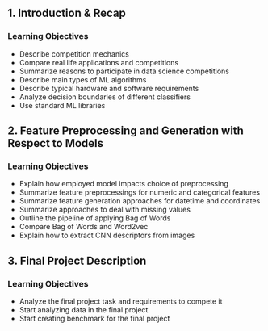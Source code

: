 ## 1. Introduction & Recap
### Learning Objectives
- Describe competition mechanics
- Compare real life applications and competitions
- Summarize reasons to participate in data science competitions
- Describe main types of ML algorithms
- Describe typical hardware and software requirements
- Analyze decision boundaries of different classifiers
- Use standard ML libraries

## 2. Feature Preprocessing and Generation with Respect to Models
### Learning Objectives
- Explain how employed model impacts choice of preprocessing
- Summarize feature preprocessings for numeric and categorical features
- Summarize feature generation approaches for datetime and coordinates
- Summarize approaches to deal with missing values
- Outline the pipeline of applying Bag of Words
- Compare Bag of Words and Word2vec
- Explain how to extract CNN descriptors from images

## 3. Final Project Description
### Learning Objectives
- Analyze the final project task and requirements to compete it
- Start analyzing data in the final project
- Start creating benchmark for the final project
